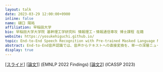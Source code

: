 ```yaml
---
layout: talk
date: 2023-03-29 12:00:00+0900
inline: false
name: 樋口 陽祐
affiliation: 早稲田大学
bio: 早稲田大学大学院 基幹理工学研究科 情報理工・情報通信専攻 博士課程 在籍
website: https://yosukehiguchi.github.io/
topic: End-to-End Speech Recognition with Pre-trained Masked Language Model
abstract: End-to-End音声認識では、音声からテキストへの直接変換を、単一の深層ニューラルネットワークを用いて実現することを目的とする。このとき、正確なテキストを生成するには出力単語間の依存性をいかに捉えるかが鍵となるが、これを音声情報から抽出するのは容易でない。ある発話音声に対して「あめ」という音を認識するだけでは不十分であり、その音が「雨」と「飴」のどちらを意図しているのかについても、文脈に応じて推定する必要がある。本発表では、汎用言語モデルであるBERTから得られる文脈情報を音声処理の過程に明示的に組み込むことで、End-to-End音声認識の精度が向上することを示す。また、汎用言語モデルと音声認識で扱われるテキストの違い（語彙の違い、句読点や大文字・小文字の有無など）を解消するための手法を検討し、それによる改善効果についても紹介する。
display: true
---
```


[[スライド]](https://drive.google.com/file/d/1vcRZP0TW3bV73QnhxJpAMOv6eOfm8Cb9/view?usp=share_link) [[論文1]](https://aclanthology.org/2022.findings-emnlp.402) (EMNLP 2022 Findings) [[論文2]](https://arxiv.org/abs/2211.00792) (ICASSP 2023)


